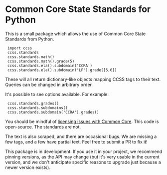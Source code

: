 # Common Core State Standards for Python

This is a small package which allows the use of Common Core State Standards from Python.

     import ccss
     ccss.standards
     ccss.standards.math()
     ccss.standards.math().grade(5)
     ccss.standards.ela().subdomain('CCRA')
     ccss.standards.ela().subdomain('LF').grade([5,6])

These will all return dictionary-like objects mapping CCSS tags to their text. Queries can be changed in arbitrary order.

It's possible to see options available. For example:

     ccss.standards.grades()
     ccss.standards.subdomains()
     ccss.standards.subdomain('CCRA').grades()

You should be mindful of [licensing issues with Common Core](ccss_public_license). This code is open-source. The standards are not.

The text is also scraped, and there are occasional bugs. We are missing a few tags, and a few have partial text. Feel free to submit a PR to fix it!

This package is in development. If you use it in your project, we recommend pinning versions, as the API may change (but it's very usable in the current version, and we don't anticipate specific reasons to upgrade just because a newer version exists).